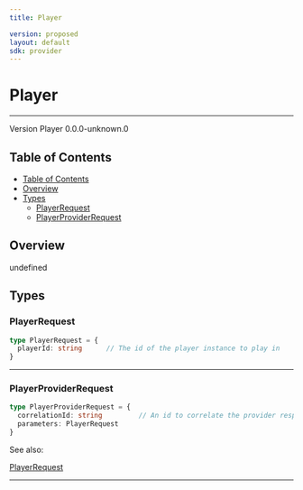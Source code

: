 ```yaml
---
title: Player

version: proposed
layout: default
sdk: provider
---
```


# Player
---
Version Player 0.0.0-unknown.0

## Table of Contents
   - [Table of Contents](#table-of-contents)
   - [Overview](#overview)
   - [Types](#types)
     - [PlayerRequest](#playerrequest)
     - [PlayerProviderRequest](#playerproviderrequest)


## Overview
 undefined

## Types

### PlayerRequest



```typescript
type PlayerRequest = {
  playerId: string      // The id of the player instance to play in
}
```



---
### PlayerProviderRequest



```typescript
type PlayerProviderRequest = {
  correlationId: string         // An id to correlate the provider response with this request
  parameters: PlayerRequest
}
```

See also: 

[PlayerRequest](#playerrequest)

---